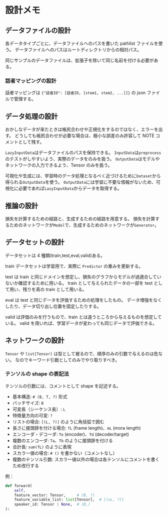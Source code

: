 # 設計メモ

## データファイルの設計

各データタイプごとに、データファイルへのパスを書いた pathlist ファイルを使う。
データファイルへのパスはルートディレクトリからの相対パス。

同じサンプルのデータファイルは、拡張子を除いて同じ名前を付ける必要がある。

### 話者マッピングの設計

話者マッピングは `{"話者ID": [話者ID, [stem1, stem2, ...]]}` の json ファイルで管理する。

## データ処理の設計

おかしなデータが来たときは帳尻合わせや正規化をするのではなく、エラーを出す。
どうしても帳尻合わせが必要な場合は、極小な誤差のみ許容して NOTE コメントとして残す。

`LazyInputData`はデータファイルのパスを保持できる。
`InputData`は`preprocess`のテストがしやすいよう、実際のデータをのみを扱う。
`OutputData`はモデルやネットワークの入力できるよう、Tensor のみを扱う。

可視化や生成には、学習時のデータ処理となるべく近づけるために`Dataset`から得られる`OutputData`を使う。
`OutputData`には学習に不要な情報がないため、可視化に必要であれば`LazyInputData`からデータを取得する。

## 推論の設計

損失を計算するための経路と、生成するための経路を用意する。
損失を計算するためのネットワークが`Model`で、生成するためのネットワークが`Generator`。

## データセットの設計

データセットは 4 種類(train,test,eval,valid)ある。

train データセットは学習用で、実際に `Predictor` の重みを更新する。

test は train と同じドメインを想定し、損失のグラフからモデルが過適合していないか確認するために用いる。
train として与えられたデータの一部を test として用い、残りを真の train として用いる。

eval は test と同じデータを評価するための処理をしたもの。
データ増強をなくしたり、データ切り出し位置を固定したりする。

valid は評価のみを行うもので、train とは違うところから与えるものを想定している。
valid を用いれば、学習データが変わっても同じデータで評価できる。

## ネットワークの設計

`Tensor` や `list[Tensor]` は型として被るので、順序のみの引数で与えるのは危ない。
なのでキーワード引数としてのみでやり取りすべき。

### テンソルの shape の表記法

テンソルの引数には、コメントとして shape を記述する。

- 基本構造: `# (B, T, ?)` 形式
- バッチサイズ: `B`
- 可変長（シーケンス長）: `L`
- 特徴量方向の可変: `?`
- リストの場合: `[(L, ?)]` のように角括弧で囲む
- 長さに接頭辞を付ける場合: `fL` (frame length)、`mL` (mora length)
- エンコーダ・デコーダ: `Te` (encoder)、`Td` (decoder/target)
- 複数のエンコーダ: `Ta`、`Tb` のように接頭辞を付ける
- 合計長: `sum(fL)` のように表現
- スカラー値の場合: `# ()` を書かない（コメントなし）
- 複数のテンソル引数: スカラー値以外の場合は各テンソルにコメントを書くため改行する

例：

```python
def forward(
    self,
    feature_vector: Tensor,     # (B, ?)
    feature_variable_list: list[Tensor],  # [(vL, ?)]
    speaker_id: Tensor | None,  # (B,)
):
```
